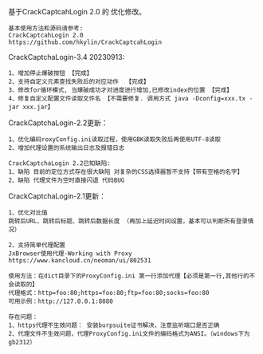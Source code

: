 基于CrackCaptcahLogin 2.0 的 优化修改。



```
基本使用方法和源码请参考:
CrackCaptcahLogin 2.0 
https://github.com/hkylin/CrackCaptcahLogin
```

CrackCaptchaLogin-3.4 20230913:
```
1、增加停止爆破按钮 【完成】
2、支持自定义元素查找失败后的对应动作  【完成】
3、修改for循环模式, 当爆破成功才对进度进行增加,已修改index的位置 【完成】
4、修复自定义配置文件读取文件名 【不需要修复. 调用方式 java -Dconfig=xxx.tx -jar xxx.jar】
```


CrackCaptchaLogin-2.2更新：

```
1、优化编码roxyConfig.ini读取过程，使用GBK读取失败后再使用UTF-8读取
2、增加代理设置的系统输出日志及报错日志

CrackCaptchaLogin 2.2已知缺陷:
1、缺陷 目前的定位方式存在很大缺陷 对复杂的CSS选择器暂不支持【带有空格的名字】
2、缺陷 代理文件为空时直接闪退 代码BUG
```



CrackCaptchaLogin-2.1更新：

```
1、优化对比值
跳转后URL、跳转后标题、跳转后数据长度 （再加上延迟时间设置，基本可以判断所有登录情况）

2、支持简单代理配置
JxBrowser使用代理-Working with Proxy
https://www.kancloud.cn/neoman/ui/802531

使用方法：在dict目录下的ProxyConfig.ini 第一行添加代理【必须是第一行,其他行的不会读取的】
代理格式：http=foo:80;https=foo:80;ftp=foo:80;socks=foo:80 
可用示例：http://127.0.0.1:8080

存在问题：
1、https代理不生效问题： 安装burpsuite证书解决，注意监听端口是否正确
2、代理文件不生效问题，代理ProxyConfig.ini文件的编码格式为ANSI。（windows下为gb2312）
```




